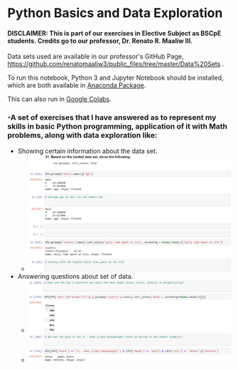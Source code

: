 # Python Basics and Data Exploration
#### DISCLAIMER: This is part of our exercises in Elective Subject as BSCpE students. Credits go to our professor, Dr. Renato R. Maaliw III.
Data sets used are available in our professor's GitHub Page, https://github.com/renatomaaliw3/public_files/tree/master/Data%20Sets .

To run this notebook, Python 3 and Jupyter Notebook should be installed, which are both available in [Anaconda Package](https://www.anaconda.com/products/distribution).


This can also run in [Google Colabs](colab.research.google.com).

### -A set of exercises that I have answered as to represent my skills in basic Python programming, application of it with Math problems, along with data exploration like:
- Showing certain information about the data set.
  - ![](images/show.png)
- Answering questions about set of data. 
  - ![](images/show2.png)
  - ![](images/show3.png)

